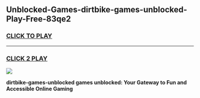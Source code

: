 
## Unblocked-Games-dirtbike-games-unblocked-Play-Free-83qe2
<h3>
<a href="https://premium76.site?title=dirtbike-games-unblocked&ref=19M">CLICK TO PLAY</a></h3>
<hr>

<h3>
<a href="https://premium76.site?title=dirtbike-games-unblocked&ref=19M">CLICK 2 PLAY</a>
  
</h3>

<a href="https://premium76.site?title=dirtbike-games-unblocked&ref=19M"><img src="https://clearcache.store/games.png"></a>


**dirtbike-games-unblocked games unblocked: Your Gateway to Fun and Accessible Online Gaming**

